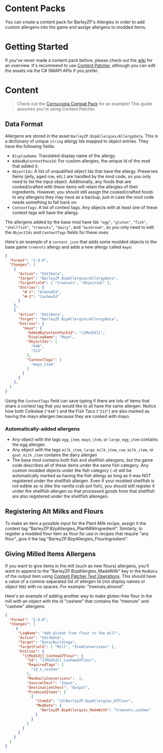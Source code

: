 # Content Packs

You can create a content pack for BarleyZP's Allergies in order to add custom allergens into the game and assign allergens to modded items.

# Getting Started

If you've never made a content pack before, please check out the [wiki](https://stardewvalleywiki.com/Modding:Content_packs) for an overview. It's recommend to use [Content Patcher](https://www.nexusmods.com/stardewvalley/mods/1915), although you can edit the assets via the C# SMAPI APIs if you prefer.


# Content

> Check out the [Cornucopia Compat Pack](https://www.nexusmods.com/stardewvalley/mods/22329) for an example! This guide assumes you're using Content Patcher.

## Data Format

Allergens are stored in the asset `BarleyZP.BzpAllergies/AllergyData`. This is a dictionary of unique `string` allergy Ids mapped to object entries. They have the following fields:

- `DisplayName`: Translated display name of the allergy.
- `AddedByContentPackId`: For custom allergies, the unique Id of the mod that added it.
- `ObjectIds`: A list of unqualified object Ids that have the allergy. Preserves Items (jelly, aged roe, etc.) are handled by the mod code, so you only need to list the input object. Additionally, any foods that are cooked/crafted with these items will retain the allergies of their ingredients. However, you should still assign the cooked/crafted foods to any allergens they may have as a backup, just in case the mod code needs something to fall back on.
- `ContextTags`: A list of context tags. Any objects with at least one of these context tags will have the allergy. 

The allergens added by the base mod have Ids `"egg"`, `"gluten"`, `"fish"`, `"shellfish"`, `"treenuts"`, `"dairy"`, and `"mushroom"`, so you only need to edit the `ObjectIds` and `ContextTags` fields for these ones.

Here's an example of a `content.json` that adds some modded objects to the base game `treenuts` allergy and adds a new allergy called `mayo`:

```json
{
  "Format": "2.0.0",
  "Changes": [
    {
      "Action": "EditData",
      "Target": "BarleyZP.BzpAllergies/AllergyData",
      "TargetField": [ "treenuts", "ObjectIds" ],
      "Entries": {
        "#-1": "AlmondId",
        "#-2": "CashewId"
      }
    },
    {
      "Action": "EditData",
      "Target": "BarleyZP.BzpAllergies/AllergyData",
      "Entries": {
        "mayo": {
          "AddedByContentPackId": "{{ModId}}",
          "DisplayName": "Mayo",
          "ObjectIds": [
            "648",
            "213"
          ],
          "ContextTags": [
            "mayo_item"
          ]
        }
      }
    },
  ]
}
```

Using the `ContextTags` field can save typing if there are lots of items that share a context tag that you would like to all have the same allergen. Notice how both Coleslaw (`"648"`) and the Fish Taco (`"213"`) are also marked as having the mayo allergen because they are cooked with mayo.

### Automatically-added allergens

- Any object with the tags `egg_item`, `mayo_item`, or `large_egg_item` contains the egg allergen
- Any object with the tags `milk_item`, `large_milk_item`, `cow_milk_item`, or `goat_milk_item` contains the dairy allergen
- The base mod contains both fish and shellfish allergens, but the game code describes all of these items under the same fish category. Any custom modded objects under the fish category (`-4`) will be automatically marked as having the fish allergy as long as it was NOT registered under the shellfish allergen. Even if your modded shellfish is not edible as-is (like the vanilla crab pot fish), you should still register it under the shellfish allergen so that processed goods from that shellfish are also registered under the shellfish alleregen.

## Registering Alt Milks and Flours

To make an item a possible input for the Plant Milk recipe, assign it the context tag "BarleyZP.BzpAllergies_PlantMilkIngredient". Similarly, to register a modded flour item as flour for use in recipes that require "any flour", give it the tag "BarleyZP.BzpAllergies_FlourIngredient".

## Giving Milled Items Allergens

If you want to give items in the mill (such as new flours) allergens, you'll want to append to the "BarleyZP.BzpAllergies_MadeWith" key in the `ModData` of the output item using [Content Patcher Text Operations](https://github.com/Pathoschild/StardewMods/blob/develop/ContentPatcher/docs/author-guide/text-operations.md#append). This should have a value of a comma-separated list of allergen Id (not display names or object Ids) with no spaces. For example: "treenuts,almond".

Here's an example of adding another way to make gluten-free flour in the mill with an object with the id "cashew" that contains the "treenuts" and "cashew" allergens:

```json
{
  "Format": "2.0.0",
  "Changes": [
     {
      "LogName": "Add gluten free flour to the mill",
      "Action": "EditData",
      "Target": "Data/Buildings",
      "TargetField": [ "Mill", "ItemConversions" ],
      "Entries": {
        "{{ModId}}_CashewGfFlour": {
          "Id": "{{ModId}}_CashewGfFlour",
          "RequiredTags": [
            "id_o_cashew"
          ],
          "MaxDailyConversions": -1,
          "SourceChest": "Input",
          "DestinationChest": "Output",
          "ProducedItems": [
            {
              "ItemId": "(O)BarleyZP.BzpAllergies_GfFlour",
              "ModData": {
                "BarleyZP.BzpAllergies_MadeWith": "treenuts,cashew"
              }
            }
          ]
        }
      }
    }
  ]
}
```